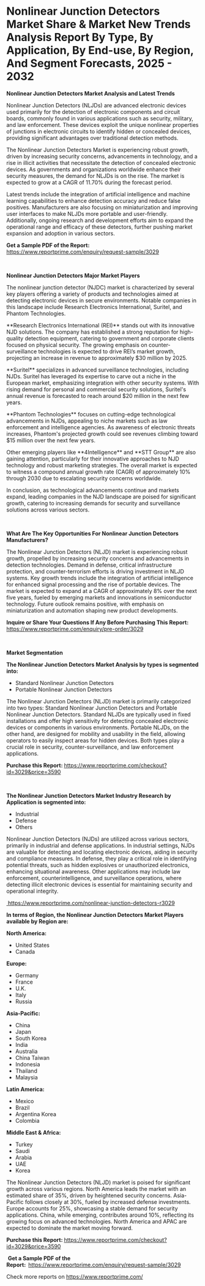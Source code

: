 <p><h1>Nonlinear Junction Detectors Market Share & Market New Trends Analysis Report By Type, By Application, By End-use, By Region, And Segment Forecasts, 2025 - 2032</h1></p><p><strong>Nonlinear Junction Detectors Market Analysis and Latest Trends</strong></p>
<p><p>Nonlinear Junction Detectors (NLJDs) are advanced electronic devices used primarily for the detection of electronic components and circuit boards, commonly found in various applications such as security, military, and law enforcement. These devices exploit the unique nonlinear properties of junctions in electronic circuits to identify hidden or concealed devices, providing significant advantages over traditional detection methods.</p><p>The Nonlinear Junction Detectors Market is experiencing robust growth, driven by increasing security concerns, advancements in technology, and a rise in illicit activities that necessitate the detection of concealed electronic devices. As governments and organizations worldwide enhance their security measures, the demand for NLJDs is on the rise. The market is expected to grow at a CAGR of 11.70% during the forecast period. </p><p>Latest trends include the integration of artificial intelligence and machine learning capabilities to enhance detection accuracy and reduce false positives. Manufacturers are also focusing on miniaturization and improving user interfaces to make NLJDs more portable and user-friendly. Additionally, ongoing research and development efforts aim to expand the operational range and efficacy of these detectors, further pushing market expansion and adoption in various sectors.</p></p>
<p><strong>Get a Sample PDF of the Report:&nbsp;</strong> <a href="https://www.reportprime.com/enquiry/request-sample/3029?utm_campaign=3170&utm_medium=2&utm_source=Github&utm_content=ia&utm_term=18032025&utm_id=nonlinear-junction-detectors">https://www.reportprime.com/enquiry/request-sample/3029</a></p>
<p>&nbsp;</p>
<p><strong>Nonlinear Junction Detectors Major Market Players</strong></p>
<p><p>The nonlinear junction detector (NJDC) market is characterized by several key players offering a variety of products and technologies aimed at detecting electronic devices in secure environments. Notable companies in this landscape include Research Electronics International, Suritel, and Phantom Technologies.</p><p>**Research Electronics International (REI)** stands out with its innovative NJD solutions. The company has established a strong reputation for high-quality detection equipment, catering to government and corporate clients focused on physical security. The growing emphasis on counter-surveillance technologies is expected to drive REI’s market growth, projecting an increase in revenue to approximately $30 million by 2025.</p><p>**Suritel** specializes in advanced surveillance technologies, including NJDs. Suritel has leveraged its expertise to carve out a niche in the European market, emphasizing integration with other security systems. With rising demand for personal and commercial security solutions, Suritel's annual revenue is forecasted to reach around $20 million in the next few years.</p><p>**Phantom Technologies** focuses on cutting-edge technological advancements in NJDs, appealing to niche markets such as law enforcement and intelligence agencies. As awareness of electronic threats increases, Phantom's projected growth could see revenues climbing toward $15 million over the next few years.</p><p>Other emerging players like **4Intelligence** and **STT Group** are also gaining attention, particularly for their innovative approaches to NJD technology and robust marketing strategies. The overall market is expected to witness a compound annual growth rate (CAGR) of approximately 10% through 2030 due to escalating security concerns worldwide. </p><p>In conclusion, as technological advancements continue and markets expand, leading companies in the NJD landscape are poised for significant growth, catering to increasing demands for security and surveillance solutions across various sectors.</p></p>
<p>&nbsp;</p>
<p><strong>What Are The Key Opportunities For Nonlinear Junction Detectors Manufacturers?</strong></p>
<p><p>The Nonlinear Junction Detectors (NLJD) market is experiencing robust growth, propelled by increasing security concerns and advancements in detection technologies. Demand in defense, critical infrastructure protection, and counter-terrorism efforts is driving investment in NLJD systems. Key growth trends include the integration of artificial intelligence for enhanced signal processing and the rise of portable devices. The market is expected to expand at a CAGR of approximately 8% over the next five years, fueled by emerging markets and innovations in semiconductor technology. Future outlook remains positive, with emphasis on miniaturization and automation shaping new product developments.</p></p>
<p><strong>Inquire or Share Your Questions If Any Before Purchasing This Report:</strong> <a href="https://www.reportprime.com/enquiry/pre-order/3029?utm_campaign=3170&utm_medium=2&utm_source=Github&utm_content=ia&utm_term=18032025&utm_id=nonlinear-junction-detectors">https://www.reportprime.com/enquiry/pre-order/3029</a></p>
<p>&nbsp;</p>
<p><strong>Market Segmentation</strong></p>
<p><strong>The Nonlinear Junction Detectors Market Analysis by types is segmented into:</strong></p>
<p><ul><li>Standard Nonlinear Junction Detectors</li><li>Portable Nonlinear Junction Detectors</li></ul></p>
<p><p>The Nonlinear Junction Detectors (NLJD) market is primarily categorized into two types: Standard Nonlinear Junction Detectors and Portable Nonlinear Junction Detectors. Standard NLJDs are typically used in fixed installations and offer high sensitivity for detecting concealed electronic devices or components in various environments. Portable NLJDs, on the other hand, are designed for mobility and usability in the field, allowing operators to easily inspect areas for hidden devices. Both types play a crucial role in security, counter-surveillance, and law enforcement applications.</p></p>
<p><strong>Purchase this Report:&nbsp;</strong><a href="https://www.reportprime.com/checkout?id=3029&price=3590&utm_campaign=3170&utm_medium=2&utm_source=Github&utm_content=ia&utm_term=18032025&utm_id=nonlinear-junction-detectors">https://www.reportprime.com/checkout?id=3029&price=3590</a></p>
<p>&nbsp;</p>
<p><strong>The Nonlinear Junction Detectors Market Industry Research by Application is segmented into:</strong></p>
<p><ul><li>Industrial</li><li>Defense</li><li>Others</li></ul></p>
<p><p>Nonlinear Junction Detectors (NJDs) are utilized across various sectors, primarily in industrial and defense applications. In industrial settings, NJDs are valuable for detecting and locating electronic devices, aiding in security and compliance measures. In defense, they play a critical role in identifying potential threats, such as hidden explosives or unauthorized electronics, enhancing situational awareness. Other applications may include law enforcement, counterintelligence, and surveillance operations, where detecting illicit electronic devices is essential for maintaining security and operational integrity.</p></p>
<p><a href="https://www.reportprime.com/nonlinear-junction-detectors-r3029?utm_campaign=3170&utm_medium=2&utm_source=Github&utm_content=ia&utm_term=18032025&utm_id=nonlinear-junction-detectors">&nbsp;https://www.reportprime.com/nonlinear-junction-detectors-r3029</a></p>
<p><strong>In terms of Region, the Nonlinear Junction Detectors Market Players available by Region are:</strong></p>
<p>
    <p> <strong> North America: </strong>
        <ul>
            <li>United States</li>
            <li>Canada</li>
        </ul>
        </p> 
    <p> <strong> Europe: </strong>
        <ul>
            <li>Germany</li>
            <li>France</li>
            <li>U.K.</li>
            <li>Italy</li>
            <li>Russia</li>
        </ul>
        </p> 
    <p> <strong> Asia-Pacific: </strong>
        <ul>
            <li>China</li>
            <li>Japan</li>
            <li>South Korea</li>
            <li>India</li>
            <li>Australia</li>
            <li>China Taiwan</li>
            <li>Indonesia</li>
            <li>Thailand</li>
            <li>Malaysia</li>
        </ul>
        </p> 
    <p> <strong> Latin America: </strong>
        <ul>
            <li>Mexico</li>
            <li>Brazil</li>
            <li>Argentina Korea</li>
            <li>Colombia</li>
        </ul>
        </p> 
    <p> <strong> Middle East & Africa: </strong>
        <ul>
            <li>Turkey</li>
            <li>Saudi</li>
            <li>Arabia</li>
            <li>UAE</li>
            <li>Korea</li>
        </ul>
    </p>
    </p>
<p><p>The Nonlinear Junction Detectors (NLJD) market is poised for significant growth across various regions. North America leads the market with an estimated share of 35%, driven by heightened security concerns. Asia-Pacific follows closely at 30%, fueled by increased defense investments. Europe accounts for 25%, showcasing a stable demand for security applications. China, while emerging, contributes around 10%, reflecting its growing focus on advanced technologies. North America and APAC are expected to dominate the market moving forward.</p></p>
<p><strong>Purchase this Report: </strong><a href="https://www.reportprime.com/checkout?id=3029&price=3590&utm_campaign=3170&utm_medium=2&utm_source=Github&utm_content=ia&utm_term=18032025&utm_id=nonlinear-junction-detectors">https://www.reportprime.com/checkout?id=3029&price=3590</a></p>
<p>&nbsp;<strong>Get a Sample PDF of the Report:&nbsp;&nbsp;</strong><a href="https://www.reportprime.com/enquiry/request-sample/3029?utm_campaign=3170&utm_medium=2&utm_source=Github&utm_content=ia&utm_term=18032025&utm_id=nonlinear-junction-detectors">https://www.reportprime.com/enquiry/request-sample/3029</a></p>
<p><strong></strong></p>
<p>Check more reports on <a href="https://www.reportprime.com/?utm_campaign=3170&utm_medium=2&utm_source=Github&utm_content=ia&utm_term=18032025&utm_id=nonlinear-junction-detectors">https://www.reportprime.com/</a></p>
